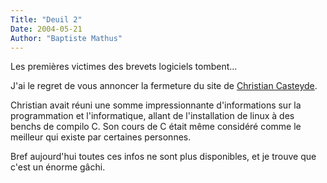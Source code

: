 ```yaml
---
Title: "Deuil 2"
Date: 2004-05-21
Author: "Baptiste Mathus"
---
```




Les premières victimes des brevets logiciels tombent...

J'ai le regret de vous annoncer la fermeture du site de [Christian
Casteyde](http://casteyde.christian.free.fr).

Christian avait réuni une somme impressionnante d'informations sur la
programmation et l'informatique, allant de l'installation de linux à des
benchs de compilo C. Son cours de C était même considéré comme le
meilleur qui existe par certaines personnes.

Bref aujourd'hui toutes ces infos ne sont plus disponibles, et je trouve
que c'est un énorme gâchi.

